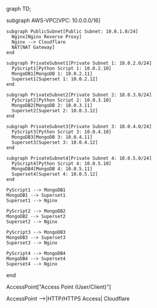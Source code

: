 graph TD;

  subgraph AWS-VPC[VPC: 10.0.0.0/16]

    subgraph PublicSubnet[Public Subnet: 10.0.1.0/24]
      Nginx[Nginx Reverse Proxy]
      Nginx --> Cloudflare
      NAT[NAT Gateway]
    end

    subgraph PrivateSubnet1[Private Subnet 1: 10.0.2.0/24]
      PyScript1[Python Script 1: 10.0.2.10]
      MongoDB1[MongoDB 1: 10.0.2.11]
      Superset1[Superset 1: 10.0.2.12]
    end

    subgraph PrivateSubnet2[Private Subnet 2: 10.0.3.0/24]
      PyScript2[Python Script 2: 10.0.3.10]
      MongoDB2[MongoDB 2: 10.0.3.11]
      Superset2[Superset 2: 10.0.3.12]
    end

    subgraph PrivateSubnet3[Private Subnet 3: 10.0.4.0/24]
      PyScript3[Python Script 3: 10.0.4.10]
      MongoDB3[MongoDB 3: 10.0.4.11]
      Superset3[Superset 3: 10.0.4.12]
    end

    subgraph PrivateSubnet4[Private Subnet 4: 10.0.5.0/24]
      PyScript4[Python Script 4: 10.0.5.10]
      MongoDB4[MongoDB 4: 10.0.5.11]
      Superset4[Superset 4: 10.0.5.12]
    end

    PyScript1 --> MongoDB1
    MongoDB1 --> Superset1
    Superset1 --> Nginx

    PyScript2 --> MongoDB2
    MongoDB2 --> Superset2
    Superset2 --> Nginx

    PyScript3 --> MongoDB3
    MongoDB3 --> Superset3
    Superset3 --> Nginx

    PyScript4 --> MongoDB4
    MongoDB4 --> Superset4
    Superset4 --> Nginx
  
  end

  AccessPoint["Access Point (User/Client)"]

  AccessPoint -->|HTTP/HTTPS Access| Cloudflare
